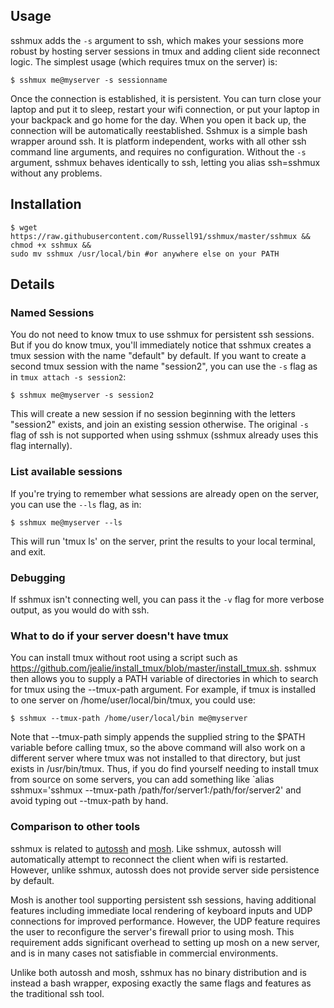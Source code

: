 
<h2>Usage</h2>

sshmux adds the `-s` argument to ssh, which makes your sessions more robust by hosting server sessions in tmux and adding client side reconnect logic.
The simplest usage (which requires tmux on the server) is:

    $ sshmux me@myserver -s sessionname

Once the connection is established, it is persistent. You can turn close your laptop and put it to sleep, restart your wifi connection,
or put your laptop in your backpack and go home for the day. When you open it back up, the connection will be automatically reestablished.
Sshmux is a simple bash wrapper around ssh. It is platform independent, works with all other ssh command line arguments, and requires no configuration. Without the `-s` argument, sshmux behaves identically to ssh, letting you alias ssh=sshmux without any problems.

<h2>Installation</h2>

    $ wget https://raw.githubusercontent.com/Russell91/sshmux/master/sshmux && 
    chmod +x sshmux && 
    sudo mv sshmux /usr/local/bin #or anywhere else on your PATH
    
<h2>Details</h2>

<h3>Named Sessions</h3>

You do not need to know tmux to use sshmux for persistent ssh sessions. But if you do know tmux, 
you'll immediately notice
that sshmux creates a tmux session with the name "default" by default. If you want to create a second tmux session with the name
"session2", you can use the `-s` flag as in `tmux attach -s session2`:

    $ sshmux me@myserver -s session2
    
This will create a new session if no session beginning with the letters "session2" exists, and join an existing session otherwise.
The original `-s` flag of ssh is not supported when using sshmux (sshmux already uses this flag internally).

<h3>List available sessions</h3>

If you're trying to remember what sessions are already open on the server, you can use the `--ls` flag, as in:

    $ sshmux me@myserver --ls

This will run 'tmux ls' on the server, print the results to your local terminal, and exit.

<h3>Debugging</h3>

If sshmux isn't connecting well, you can pass it the `-v` flag for more verbose output, as you would do with ssh.

<h3>What to do if your server doesn't have tmux</h3>

You can install tmux without root using a script such as https://github.com/jealie/install_tmux/blob/master/install_tmux.sh.
sshmux then allows you to supply a PATH variable of directories in which to search for tmux using the --tmux-path argument. For example, if tmux is installed to one server on /home/user/local/bin/tmux, you could use:

    $ sshmux --tmux-path /home/user/local/bin me@myserver
    
Note that --tmux-path simply appends the supplied string to the $PATH variable before calling tmux, so the above command
will also work on a different server where tmux was not installed to that directory, but just exists in /usr/bin/tmux. Thus, if you do find yourself needing to install tmux from source on some servers, you can add something like `alias sshmux='sshmux --tmux-path /path/for/server1:/path/for/server2' and avoid typing out --tmux-path by hand.

<h3>Comparison to other tools</h3>

sshmux is related to <a href="http://www.harding.motd.ca/autossh/">autossh</a> and <a href="https://mosh.mit.edu/">mosh</a>. Like sshmux,
autossh will automatically attempt to reconnect the client when wifi is restarted. However, unlike sshmux, autossh does not provide server
side persistence by default.

Mosh is another tool supporting persistent ssh sessions, having additional features including immediate
local rendering of keyboard inputs and UDP connections for improved performance. However, the UDP feature requires the user
to reconfigure the server's firewall prior to using mosh. This requirement adds significant overhead to setting up mosh on a new server, and is in many cases not satisfiable in commercial environments.

Unlike both autossh and mosh, sshmux has no binary distribution and is instead a bash wrapper, exposing exactly the same flags and 
features as the traditional ssh tool.
